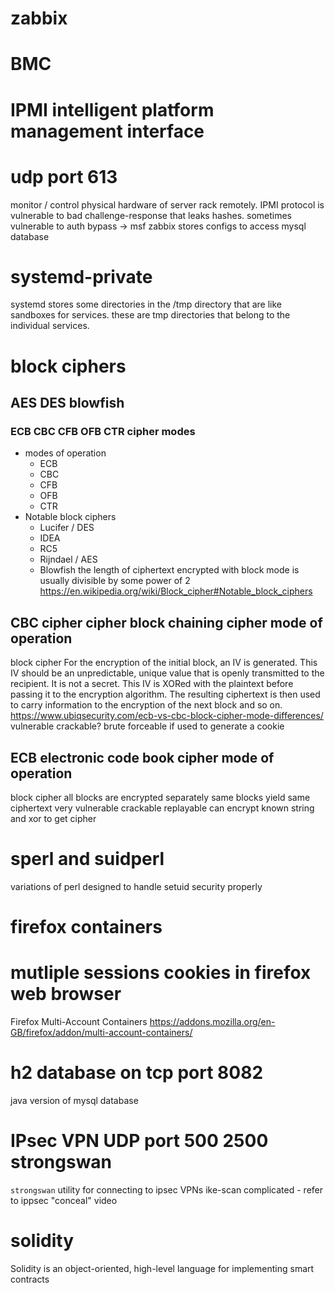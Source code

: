 # zabbix
# BMC
# IPMI intelligent platform management interface
# udp port 613
monitor / control physical hardware of server rack remotely.
IPMI protocol is vulnerable to bad challenge-response that leaks hashes.
sometimes vulnerable to auth bypass -> msf
zabbix stores configs to access mysql database

# systemd-private
systemd stores some directories in the /tmp directory that are like sandboxes for services.
these are tmp directories that belong to the individual services.

# block ciphers
## AES DES blowfish
### ECB CBC CFB OFB CTR cipher modes
- modes of operation
  - ECB
  - CBC
  - CFB
  - OFB
  - CTR
- Notable block ciphers
  - Lucifer / DES
  - IDEA
  - RC5
  - Rijndael / AES
  - Blowfish
the length of ciphertext encrypted with block mode is usually divisible by some power of 2
https://en.wikipedia.org/wiki/Block_cipher#Notable_block_ciphers

## CBC cipher cipher block chaining cipher mode of operation
block cipher
For the encryption of the initial block, an IV is generated.  This IV should be an unpredictable, unique value that is openly transmitted to the recipient.  It is not a secret.
This IV is XORed with the plaintext before passing it to the encryption algorithm.  The resulting ciphertext is then used to carry information to the encryption of the next block and so on.
https://www.ubiqsecurity.com/ecb-vs-cbc-block-cipher-mode-differences/
vulnerable
crackable?
brute forceable if used to generate a cookie

## ECB electronic code book cipher mode of operation
block cipher
all blocks are encrypted separately
same blocks yield same ciphertext
very vulnerable
crackable
replayable
can encrypt known string and xor to get cipher

# sperl and suidperl
variations of perl designed to handle setuid security properly

# firefox containers
# mutliple sessions cookies in firefox web browser
Firefox Multi-Account Containers
https://addons.mozilla.org/en-GB/firefox/addon/multi-account-containers/

# h2 database on tcp port 8082
java version of mysql database

# IPsec VPN UDP port 500 2500 strongswan
`strongswan` utility for connecting to ipsec VPNs
ike-scan
complicated - refer to ippsec "conceal" video

# solidity
Solidity is an object-oriented, high-level language for implementing smart contracts
